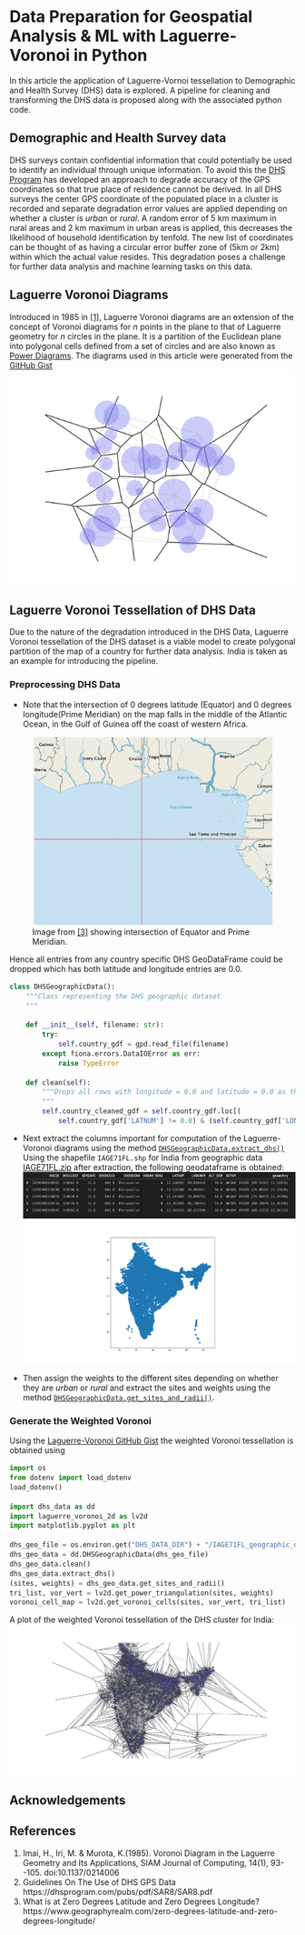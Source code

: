 # Data Preparation for Geospatial Analysis & ML with Laguerre-Voronoi in Python

In this article the application of Laguerre-Vornoi tessellation to Demographic and Health Survey (DHS) data is explored. 
A pipeline for cleaning and transforming the DHS data is proposed along with the associated python code.

## Demographic and Health Survey data
DHS surveys contain confidential information that could potentially be used to identify an individual through unique information. To avoid this the [DHS Program](https://dhsprogram.com/) has developed an approach to degrade accuracy of the GPS coordinates so that true place of residence cannot be derived. In all DHS surveys the center GPS coordinate of the populated place in a cluster is recorded and separate degradation error values are applied depending on whether a cluster is _urban_ or _rural_. A random error of 5 km maximum in rural areas and 2 km maximum in urban areas is applied, this decreases the likelihood of household identification by tenfold. The new list of coordinates can be thought of as having a circular error buffer zone of (5km or 2km) within which the actual value resides. This degradation poses a challenge for further data analysis and machine learning tasks on this data.

## Laguerre Voronoi Diagrams
Introduced in 1985 in <a href="#ref1">[1]</a>, Laguerre Voronoi diagrams are an extension of the concept of Voronoi diagrams for $n$ points in the plane to that of Laguerre geometry for $n$ circles in the plane. It is a partition of the Euclidean plane into polygonal cells defined from a set of circles and are also known as [Power Diagrams](https://en.wikipedia.org/wiki/Power_diagram). The diagrams used in this article were generated from the [GitHub Gist](https://gist.github.com/sunayana/a3a564058e97752f726ca65d56fab529)
![image.png](../images/laguerre-voronoi-example.png)

## Laguerre Voronoi Tessellation of DHS Data
Due to the nature of the degradation introduced in the DHS Data, Laguerre Voronoi tessellation of the DHS dataset is a viable model to create polygonal partition of the map of a country for further data analysis. India is taken as an example for introducing the pipeline.
### Preprocessing DHS Data
- Note that the intersection of 0 degrees latitude (Equator) and 0 degrees longitude(Prime Meridian) on the map falls in the middle of the Atlantic Ocean, in the Gulf of Guinea off the coast of western Africa.

<figure>
    <img 
    src="../images/0N0E.png"
    alt="Intersection.">
    <figcaption>Image from <a href="ref3">[3]</a> showing intersection of Equator and Prime Meridian.</figcaption>
</figure>
Hence all entries from any country specific DHS GeoDataFrame could be dropped which has both latitude and longitude entries are 0.0.

```python
class DHSGeographicData():
    """Class representing the DHS geographic dataset
    """

    def __init__(self, filename: str):
        try:
            self.country_gdf = gpd.read_file(filename)
        except fiona.errors.DataIOError as err:
            raise TypeError

    def clean(self):
        """Drops all rows with longitude = 0.0 and latitude = 0.0 as they are not valid for land data.
        """
        self.country_cleaned_gdf = self.country_gdf.loc[(
            self.country_gdf['LATNUM'] != 0.0) & (self.country_gdf['LONGNUM'] != 0.0)]

```
- Next extract the columns important for computation of the Laguerre-Voronoi diagrams using the method [`DHSGeographicData.extract_dhs()`]("https://github.com/dai-mo/gis-laguerre/blob/master/src/dhs_data.py")
Using the shapefile `IAGE71FL.shp` for India from geographic data [IAGE71FL.zip](https://dhsprogram.com/data/dataset/India_Standard-DHS_2015.cfm) after extraction, the following geodataframe is obtained:
![image.png](../images/india_extracted_gdf.png) 
![image.png](../images/india_extracted_plot.png) 

- Then assign the weights to the different sites depending on whether they are _urban_ or _rural_ and extract the sites and weights using the method [`DHSGeographicData.get_sites_and_radii()`]("https://github.com/dai-mo/gis-laguerre/blob/master/src/dhs_data.py").

### Generate the Weighted Voronoi
Using the [Laguerre-Voronoi GitHub Gist](https://gist.github.com/sunayana/a3a564058e97752f726ca65d56fab529)
the weighted Voronoi tessellation is obtained using
```python
import os
from dotenv import load_dotenv
load_dotenv()

import dhs_data as dd
import laguerre_voronoi_2d as lv2d
import matplotlib.pyplot as plt 

dhs_geo_file = os.environ.get("DHS_DATA_DIR") + "/IAGE71FL_geographic_data/IAGE71FL.shp"
dhs_geo_data = dd.DHSGeographicData(dhs_geo_file)
dhs_geo_data.clean()
dhs_geo_data.extract_dhs()
(sites, weights) = dhs_geo_data.get_sites_and_radii()
tri_list, vor_vert = lv2d.get_power_triangulation(sites, weights)
voronoi_cell_map = lv2d.get_voronoi_cells(sites, vor_vert, tri_list)
```
A plot of the weighted Voronoi tessellation of the DHS cluster for India:
![image.png](../images/weighted_voronoi_india.png)





## Acknowledgements
## References
<ol>
    <li is="ref1">Imai, H., Iri, M. & Murota, K.(1985). Voronoi Diagram in the Laguerre Geometry and Its Applications, SIAM Journal of Computing, 14(1), 93--105. doi:10.1137/0214006</li>
    <li is="ref2"> Guidelines On The Use of DHS GPS Data https://dhsprogram.com/pubs/pdf/SAR8/SAR8.pdf</li>
    <li is="ref3"> What is at Zero Degrees Latitude and Zero Degrees Longitude? https://www.geographyrealm.com/zero-degrees-latitude-and-zero-degrees-longitude/</li>
    
</ol>